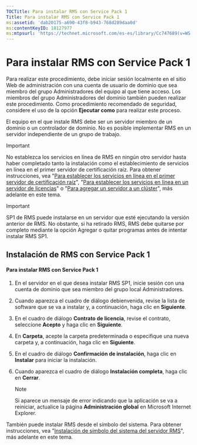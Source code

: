 ```yaml
---
TOCTitle: Para instalar RMS con Service Pack 1
Title: Para instalar RMS con Service Pack 1
ms:assetid: 'dab20175-a690-43f8-b943-768d289daa0d'
ms:contentKeyID: 18127977
ms:mtpsurl: 'https://technet.microsoft.com/es-es/library/Cc747689(v=WS.10)'
---
```


Para instalar RMS con Service Pack 1
====================================

Para realizar este procedimiento, debe iniciar sesión localmente en el sitio Web de administración con una cuenta de usuario de dominio que sea miembro del grupo Administradores del equipo al que tiene acceso. Los miembros del grupo Administradores del dominio también pueden realizar este procedimiento. Como procedimiento recomendado de seguridad, considere el uso de la opción **Ejecutar como** para realizar este proceso.

El equipo en el que instale RMS debe ser un servidor miembro de un dominio o un controlador de dominio. No es posible implementar RMS en un servidor independiente de un grupo de trabajo.

> [!IMPORTANT]
> No establezca los servicios en línea de RMS en ningún otro servidor hasta haber completado tanto la instalación como el establecimiento de servicios en línea en el primer servidor de certificación raíz. Para obtener instrucciones, vea "[Para establecer los servicios en línea en el primer servidor de certificación raíz](https://technet.microsoft.com/debc42f3-74ff-4c99-b7a4-4921fccdabc2)", "[Para establecer los servicios en línea en un servidor de licencias](https://technet.microsoft.com/4d67b898-0ba9-4eef-ab7d-ee0ca55a688e)" o "[Para agregar un servidor a un clúster](https://technet.microsoft.com/db635238-5528-4bec-9cc6-8244e2b3d733)", más adelante en este tema. 

> [!IMPORTANT]
> SP1 de RMS puede instalarse en un servidor que esté ejecutando la versión anterior de RMS. No obstante, si ha retirado RMS, RMS debe quitarse por completo mediante la opción Agregar o quitar programas antes de intentar instalar RMS SP1. 

Instalación de RMS con Service Pack 1
-------------------------------------

#### Para instalar RMS con Service Pack 1

1.  En el servidor en el que desea instalar RMS SP1, inicie sesión con una cuenta de dominio que sea miembro del grupo local Administradores.

2.  Cuando aparezca el cuadro de diálogo debienvenida, revise la lista de software que se va a instalar y, a continuación, haga clic en **Siguiente**.

3.  En el cuadro de diálogo **Contrato de licencia**, revise el contrato, seleccione **Acepto** y haga clic en **Siguiente**.

4.  En **Carpeta**, acepte la carpeta predeterminada o especifique una nueva carpeta y, a continuación, haga clic en **Siguiente**.

5.  En el cuadro de diálogo **Confirmación de instalación**, haga clic en **Instalar** para iniciar la instalación.

6.  Cuando aparezca el cuadro de diálogo **Instalación completa**, haga clic en **Cerrar**.

    > [!NOTE]
    > Si aparece un mensaje de error indicando que la aplicación se va a reiniciar, actualice la página **Administración global** en Microsoft Internet Explorer. 

También puede instalar RMS desde el símbolo del sistema. Para obtener instrucciones, vea "[Instalación de símbolo del sistema del servidor RMS](https://technet.microsoft.com/b55b1e2a-dd14-4168-a37f-9cdedbec660b)", más adelante en este tema.
